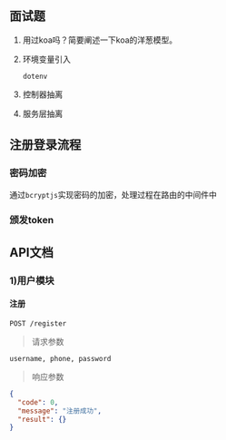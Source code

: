 ## 面试题

1. 用过koa吗？简要阐述一下koa的洋葱模型。









1. 环境变量引入

   ```dotenv```

2. 控制器抽离

3. 服务层抽离



## 注册登录流程

### 密码加密

通过`bcryptjs`实现密码的加密，处理过程在路由的中间件中

### 颁发token





## API文档

### 1)用户模块

#### 注册

```
POST /register
```

> 请求参数

```
username, phone, password
```

> 响应参数

```json
{
  "code": 0,
  "message": "注册成功",
  "result": {}
}
```

